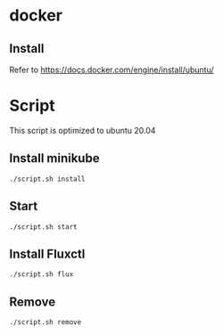 # docker
## Install

Refer to https://docs.docker.com/engine/install/ubuntu/

# Script

This script is optimized to ubuntu 20.04

## Install minikube

````
./script.sh install
````
## Start

````
./script.sh start
````

## Install Fluxctl

```
./script.sh flux
```
## Remove

```
./script.sh remove
```